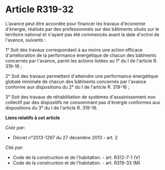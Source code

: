 # Article R319-32

L'avance peut être accordée pour financer les travaux d'économie d'énergie, réalisés par des professionnels sur des bâtiments
situés sur le territoire national et n'ayant pas été commencés avant la date d'octroi de l'avance, suivants : 

1° Soit des travaux correspondant à au moins une action efficace d'amélioration de la performance énergétique de chacun des
bâtiments concernés par l'avance, parmi les actions listées au 1° du I de l'article R. 319-16 ; 

2° Soit des travaux permettant d'atteindre une performance énergétique globale minimale de chacun des bâtiments concernés par
l'avance conforme aux dispositions du 2° du I de l'article R. 319-16 ; 

3° Soit des travaux de réhabilitation de systèmes d'assainissement non collectif par des dispositifs ne consommant pas
d'énergie conformes aux dispositions du 3° du I de l'article R. 319-16.

**Liens relatifs à cet article**

_Créé par_:

  - Décret n°2013-1297 du 27 décembre 2013 - art. 2

_Cité par_:

  - Code de la construction et de l'habitation. - art. R312-7-1 (V)
  - Code de la construction et de l'habitation. - art. R319-33 (M)
